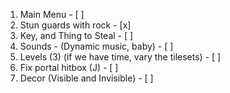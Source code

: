 1. Main Menu - [ ]
2. Stun guards with rock - [x]
3. Key, and Thing to Steal - [ ]
4. Sounds - (Dynamic music, baby) - [ ]
5. Levels (3) (if we have time, vary the tilesets) - [ ]
6. Fix portal hitbox (J) - [ ]
7. Decor (Visible and Invisible) - [ ]


